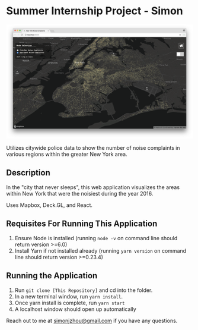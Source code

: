 # Summer Internship Project - Simon

![Screenshot](data-viz-ny.png)

Utilizes citywide police data to show the number of noise complaints in various regions within the greater New York area.

## Description

In the "city that never sleeps", this web application visualizes the areas within New York that were the noisiest during the year 2016.

Uses Mapbox, Deck.GL, and React.

## Requisites For Running This Application
1. Ensure Node is installed (running `node -v` on command line should return version >=6.0)
2. Install Yarn if not installed already (running `yarn version` on command line should return version >=0.23.4)

## Running the Application
1. Run `git clone [This Repository]` and cd into the folder.
3. In a new terminal window, run `yarn install`.
4. Once yarn install is complete, run `yarn start`
5. A localhost window should open up automatically

Reach out to me at simonjzhou@gmail.com if you have any questions.
